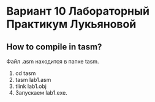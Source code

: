 # Вариант 10 Лабораторный Практикум Лукьяновой

## How to compile in tasm?

Файл .asm находится в папке tasm.

1. cd tasm
2. tasm lab1.asm
3. tlink lab1.obj
4. Запускаем lab1.exe.
